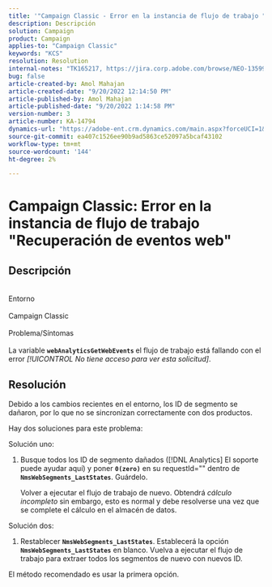 ```yaml
---
title: '"Campaign Classic - Error en la instancia de flujo de trabajo "Recuperación de eventos web""'
description: Descripción
solution: Campaign
product: Campaign
applies-to: "Campaign Classic"
keywords: "KCS"
resolution: Resolution
internal-notes: "TK165217, https://jira.corp.adobe.com/browse/NEO-13599"
bug: false
article-created-by: Amol Mahajan
article-created-date: "9/20/2022 12:14:50 PM"
article-published-by: Amol Mahajan
article-published-date: "9/20/2022 1:14:58 PM"
version-number: 3
article-number: KA-14794
dynamics-url: "https://adobe-ent.crm.dynamics.com/main.aspx?forceUCI=1&pagetype=entityrecord&etn=knowledgearticle&id=0af58dd1-dd38-ed11-9db0-000d3a5c1bcc"
source-git-commit: ea407c1526ee90b9ad5863ce52097a5bcaf43102
workflow-type: tm+mt
source-wordcount: '144'
ht-degree: 2%

---
```


# Campaign Classic: Error en la instancia de flujo de trabajo &quot;Recuperación de eventos web&quot;

## Descripción

<br>Entorno <br><br>
Campaign Classic
<br><br>Problema/Síntomas<br><br>
La variable <b>`webAnalyticsGetWebEvents` </b>el flujo de trabajo está fallando con el error *[!UICONTROL No tiene acceso para ver esta solicitud]*.


## Resolución


Debido a los cambios recientes en el entorno, los ID de segmento se dañaron, por lo que no se sincronizan correctamente con dos productos.

Hay dos soluciones para este problema:

Solución uno:

1. Busque todos los ID de segmento dañados ([!DNL Analytics] El soporte puede ayudar aquí) y poner <b>`0(zero)`</b> en su requestId=&quot;&quot; dentro de <b>`NmsWebSegments_LastStates`</b>. Guárdelo.

   Volver a ejecutar el flujo de trabajo de nuevo. Obtendrá *cálculo incompleto* sin embargo, esto es normal y debe resolverse una vez que se complete el cálculo en el almacén de datos.


Solución dos:

1. Restablecer <b>`NmsWebSegments_LastStates`</b>. Establecerá la opción <b>`NmsWebSegments_LastStates`</b> en blanco. Vuelva a ejecutar el flujo de trabajo para extraer todos los segmentos de nuevo con nuevos ID.




El método recomendado es usar la primera opción.
